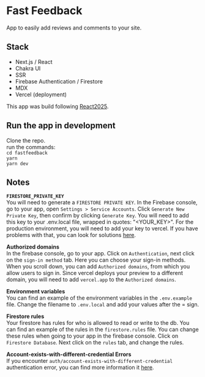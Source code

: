 
# Fast Feedback

App to easily add reviews and comments to your site.

## Stack

- Next.js / React
- Chakra UI
- SSR
- Firebase Authentication / Firestore
- MDX
- Vercel (deployment)

This app was build following [React2025](https://react2025.com/).

## Run the app in development

Clone the repo. <br>
run the commands: <br>
`cd fastfeedback` <br>
`yarn` <br>
`yarn dev` <br>

## Notes

**`FIRESTORE_PRIVATE_KEY`** <br>
You will need to generate a `FIRESTORE PRIVATE KEY`. In the Firebase console, go to your app, open `Settings > Service Accounts`. Click `Generate New Private Key`, then confirm by clicking `Generate Key`. You will need to add this key to your .env.local file, wrapped in quotes: "<YOUR_KEY>". For the production environment, you will need to add your key to vercel. If you have problems with that, you can look for solutions [here](https://github.com/vercel/vercel/issues/749).

**Authorized domains** <br>
In the firebase console, go to your app. Click on `Authentication`, next click on the `sign-in method` tab. Here you can choose your sign-in methods. When you scroll down, you can add `Authorized domains`, from which you allow users to sign in. Since vercel deploys your preview to a different domain, you will need to add `vercel.app` to the `Authorized domains`.

**Environment variables** <br>
You can find an example of the environment variables in the `.env.example` file. Change the filename to `.env.local` and add your values after the = sign.

**Firestore rules** <br>
Your firestore has rules for who is allowed to read or write to the db. You can find an example of the rules in the `firestore.rules` file. You can change these rules when going to your app in the firebase console. Click on `Firestore Database`. Next click on the `rules` tab, and change the rules.

**Account-exists-with-different-credential Errors** <br>
If you encounter `auth/account-exists-with-different-credential` authentication error, you can find more information it [here](https://firebase.google.com/docs/auth/web/google-signin#expandable-1).


